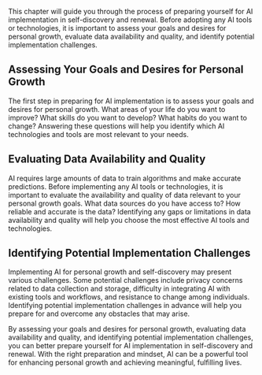 
This chapter will guide you through the process of preparing yourself for AI implementation in self-discovery and renewal. Before adopting any AI tools or technologies, it is important to assess your goals and desires for personal growth, evaluate data availability and quality, and identify potential implementation challenges.

Assessing Your Goals and Desires for Personal Growth
----------------------------------------------------

The first step in preparing for AI implementation is to assess your goals and desires for personal growth. What areas of your life do you want to improve? What skills do you want to develop? What habits do you want to change? Answering these questions will help you identify which AI technologies and tools are most relevant to your needs.

Evaluating Data Availability and Quality
----------------------------------------

AI requires large amounts of data to train algorithms and make accurate predictions. Before implementing any AI tools or technologies, it is important to evaluate the availability and quality of data relevant to your personal growth goals. What data sources do you have access to? How reliable and accurate is the data? Identifying any gaps or limitations in data availability and quality will help you choose the most effective AI tools and technologies.

Identifying Potential Implementation Challenges
-----------------------------------------------

Implementing AI for personal growth and self-discovery may present various challenges. Some potential challenges include privacy concerns related to data collection and storage, difficulty in integrating AI with existing tools and workflows, and resistance to change among individuals. Identifying potential implementation challenges in advance will help you prepare for and overcome any obstacles that may arise.

By assessing your goals and desires for personal growth, evaluating data availability and quality, and identifying potential implementation challenges, you can better prepare yourself for AI implementation in self-discovery and renewal. With the right preparation and mindset, AI can be a powerful tool for enhancing personal growth and achieving meaningful, fulfilling lives.
